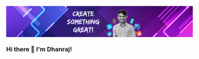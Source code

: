 <img align="center" src="https://raw.githubusercontent.com/dhanrajchavan1/dhanrajchavan1/main/back.png"/>

### Hi there 👋 I'm Dhanraj!



